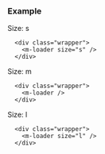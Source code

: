  ### Example
 
Size: s
```vue
  <div class="wrapper">
    <m-loader size="s" /> 
  </div>
```
Size: m
```vue
  <div class="wrapper">
    <m-loader /> 
  </div>
```
Size: l
```vue
  <div class="wrapper">
    <m-loader size="l" /> 
  </div>
```
<style scoped>
  .wrapper{
    position: relative;
    height: 15rem;
    width: 15rem;
  }
</style>